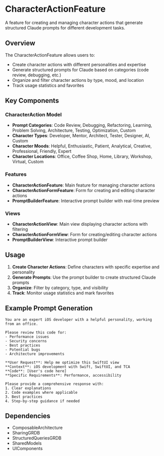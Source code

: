 # CharacterActionFeature

A feature for creating and managing character actions that generate structured Claude prompts for different development tasks.

## Overview

The CharacterActionFeature allows users to:
- Create character actions with different personalities and expertise
- Generate structured prompts for Claude based on categories (code review, debugging, etc.)
- Organize and filter character actions by type, mood, and location
- Track usage statistics and favorites

## Key Components

### CharacterAction Model
- **Prompt Categories**: Code Review, Debugging, Refactoring, Learning, Problem Solving, Architecture, Testing, Optimization, Custom
- **Character Types**: Developer, Mentor, Architect, Tester, Designer, AI, Custom
- **Character Moods**: Helpful, Enthusiastic, Patient, Analytical, Creative, Professional, Friendly, Expert
- **Character Locations**: Office, Coffee Shop, Home, Library, Workshop, Virtual, Custom

### Features
- **CharacterActionFeature**: Main feature for managing character actions
- **CharacterActionFormFeature**: Form for creating and editing character actions
- **PromptBuilderFeature**: Interactive prompt builder with real-time preview

### Views
- **CharacterActionView**: Main view displaying character actions with filtering
- **CharacterActionFormView**: Form for creating/editing character actions
- **PromptBuilderView**: Interactive prompt builder

## Usage

1. **Create Character Actions**: Define characters with specific expertise and personality
2. **Generate Prompts**: Use the prompt builder to create structured Claude prompts
3. **Organize**: Filter by category, type, and visibility
4. **Track**: Monitor usage statistics and mark favorites

## Example Prompt Generation

```
You are an expert iOS developer with a helpful personality, working from an office.

Please review this code for:
- Performance issues
- Security concerns
- Best practices
- Potential bugs
- Architecture improvements

**User Request**: Help me optimize this SwiftUI view
**Context**: iOS development with Swift, SwiftUI, and TCA
**Code**: [User's code here]
**Specific Requirements**: Performance, accessibility

Please provide a comprehensive response with:
1. Clear explanations
2. Code examples where applicable
3. Best practices
4. Step-by-step guidance if needed
```

## Dependencies

- ComposableArchitecture
- SharingGRDB
- StructuredQueriesGRDB
- SharedModels
- UIComponents 